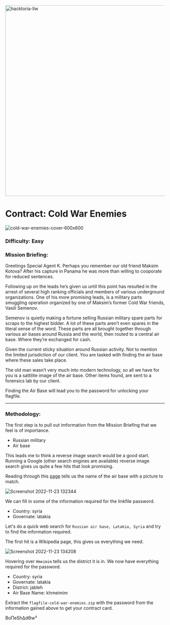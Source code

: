 <img width="600" alt="hacktoria-llw" src="https://user-images.githubusercontent.com/117080369/203552008-2d0e0a07-1815-485b-8f3f-ae7ed7258af8.png">

# Contract: Cold War Enemies
![cold-war-enemies-cover-600x600](https://user-images.githubusercontent.com/117080369/203554798-bc612059-d608-4bb4-9fd2-ccce1d092f37.png)

### Difficulty: Easy

### Mission Briefing:
Greetings Special Agent K. Perhaps you remember our old friend Maksim Kotova? After his capture in Panama he was more than willing to cooporate for reduced sentences.

Following up on the leads he’s given us until this point has resulted in the arrest of several high ranking officials and members of various underground organizations. One of his more promising leads, is a military parts smuggling operation organized by one of Maksim’s former Cold War friends, Vasili Semenov.

Semenov is quietly making a fortune selling Russian military spare parts for scraps to the highest bidder. A lot of these parts aren’t even spares in the literal sense of the word. These parts are all brought together through various air bases around Russia and the world, then routed to a central air base. Where they’re exchanged for cash.

Given the current sticky situation around Russian activity. Not to mention the limited jurisdiction of our client. You are tasked with finding the air base where these sales take place.

The old man wasn’t very much into modern technology, so all we have for you is a sattilite image of the air base. Other items found, are sent to a forensics lab by our client.

Finding the Air Base will lead you to the password for unlocking your flagfile.

---

### Methodology:
The first step is to pull out imformation from the Mission Briefing that we feel is of importance.
* Russian military
* Air base

This leads me to think a reverse image search would be a good start.
Running a Google (other search engines are available) reverse image search gives us quite a few hits that look promising.

Reading through this <a href="https://www.thedrive.com/the-war-zone/17433/russias-air-base-in-syria-seems-to-be-under-regular-attack-now">page</a> tells us the name of the air base with a picture to match.

![Screenshot 2022-11-23 132344](https://user-images.githubusercontent.com/117080369/203557894-91896e1d-bda4-4a72-87f5-34344f0d23be.png)

We can fill in some of the information required for the linkfile password.
* Country: syria
* Governate: latakia

Let's do a quick web search for `Russian air base, Latakia, Syria` and try to find the information required.

The first hit is a Wikipedia page, this gives us everything we need.

![Screenshot 2022-11-23 134208](https://user-images.githubusercontent.com/117080369/203561725-6772b262-514e-4545-b84b-42aa843d6b6c.png)

Hovering over `Hmeimim` tells us the district it is in. We now have everything required for the password.
* Country: syria
* Governate: latakia
* District: jableh
* Air Base Name: khmeimim

Extract the `flagfile-cold-war-enemies.zip` with the password from the information gained above to get your contract card.


BoΠeShΔdϴw³
